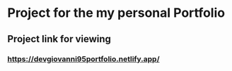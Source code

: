 # Project for the my personal Portfolio  

## Project link for viewing
### <link>https://devgiovanni95portfolio.netlify.app/</link>
